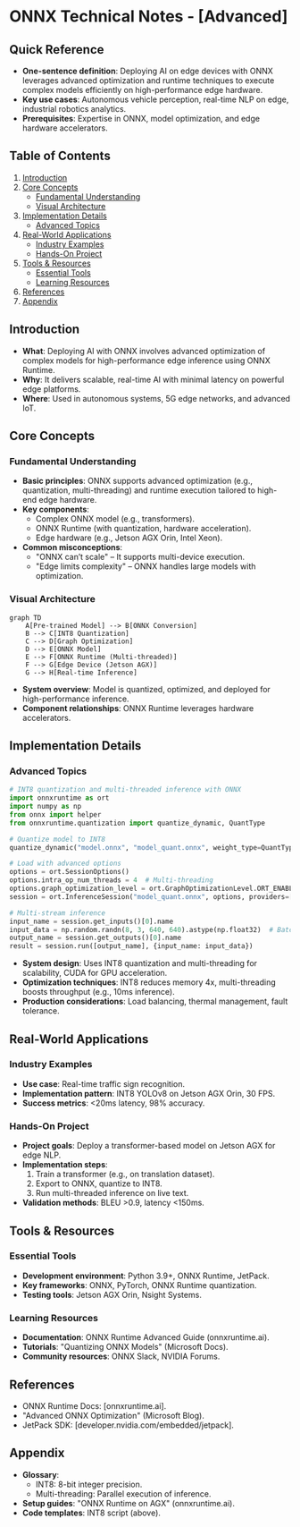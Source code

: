# ONNX Technical Notes - [Advanced]  

<!-- [Image description: A rectangular, detailed diagram showing a complex model (e.g., transformer) converted to ONNX, optimized with advanced techniques, and deployed to a high-end edge device (e.g., Intel Xeon or NVIDIA Jetson AGX Orin). It includes steps like quantization, multi-threading, and performance metrics (e.g., latency, power), with a futuristic aesthetic.] -->

## Quick Reference  
- **One-sentence definition**: Deploying AI on edge devices with ONNX leverages advanced optimization and runtime techniques to execute complex models efficiently on high-performance edge hardware.  
- **Key use cases**: Autonomous vehicle perception, real-time NLP on edge, industrial robotics analytics.  
- **Prerequisites**: Expertise in ONNX, model optimization, and edge hardware accelerators.  

## Table of Contents  
1. [Introduction](#introduction)  
2. [Core Concepts](#core-concepts)  
   - [Fundamental Understanding](#fundamental-understanding)  
   - [Visual Architecture](#visual-architecture)  
3. [Implementation Details](#implementation-details)  
   - [Advanced Topics](#advanced-topics)  
4. [Real-World Applications](#real-world-applications)  
   - [Industry Examples](#industry-examples)  
   - [Hands-On Project](#hands-on-project)  
5. [Tools & Resources](#tools--resources)  
   - [Essential Tools](#essential-tools)  
   - [Learning Resources](#learning-resources)  
6. [References](#references)  
7. [Appendix](#appendix)  

## Introduction  
- **What**: Deploying AI with ONNX involves advanced optimization of complex models for high-performance edge inference using ONNX Runtime.  
- **Why**: It delivers scalable, real-time AI with minimal latency on powerful edge platforms.  
- **Where**: Used in autonomous systems, 5G edge networks, and advanced IoT.  

## Core Concepts  
### Fundamental Understanding  
- **Basic principles**: ONNX supports advanced optimization (e.g., quantization, multi-threading) and runtime execution tailored to high-end edge hardware.  
- **Key components**:  
  - Complex ONNX model (e.g., transformers).  
  - ONNX Runtime (with quantization, hardware acceleration).  
  - Edge hardware (e.g., Jetson AGX Orin, Intel Xeon).  
- **Common misconceptions**:  
  - "ONNX can’t scale" – It supports multi-device execution.  
  - "Edge limits complexity" – ONNX handles large models with optimization.  

### Visual Architecture  
```mermaid  
graph TD  
    A[Pre-trained Model] --> B[ONNX Conversion]  
    B --> C[INT8 Quantization]  
    C --> D[Graph Optimization]  
    D --> E[ONNX Model]  
    E --> F[ONNX Runtime (Multi-threaded)]  
    F --> G[Edge Device (Jetson AGX)]  
    G --> H[Real-time Inference]  
```  
- **System overview**: Model is quantized, optimized, and deployed for high-performance inference.  
- **Component relationships**: ONNX Runtime leverages hardware accelerators.  

## Implementation Details  
### Advanced Topics  
```python  
# INT8 quantization and multi-threaded inference with ONNX  
import onnxruntime as ort  
import numpy as np  
from onnx import helper  
from onnxruntime.quantization import quantize_dynamic, QuantType  

# Quantize model to INT8  
quantize_dynamic("model.onnx", "model_quant.onnx", weight_type=QuantType.QInt8)  

# Load with advanced options  
options = ort.SessionOptions()  
options.intra_op_num_threads = 4  # Multi-threading  
options.graph_optimization_level = ort.GraphOptimizationLevel.ORT_ENABLE_ALL  
session = ort.InferenceSession("model_quant.onnx", options, providers=["CUDAExecutionProvider"])  

# Multi-stream inference  
input_name = session.get_inputs()[0].name  
input_data = np.random.randn(8, 3, 640, 640).astype(np.float32)  # Batch of 8  
output_name = session.get_outputs()[0].name  
result = session.run([output_name], {input_name: input_data})  
```  
- **System design**: Uses INT8 quantization and multi-threading for scalability, CUDA for GPU acceleration.  
- **Optimization techniques**: INT8 reduces memory 4x, multi-threading boosts throughput (e.g., 10ms inference).  
- **Production considerations**: Load balancing, thermal management, fault tolerance.  

## Real-World Applications  
### Industry Examples  
- **Use case**: Real-time traffic sign recognition.  
- **Implementation pattern**: INT8 YOLOv8 on Jetson AGX Orin, 30 FPS.  
- **Success metrics**: <20ms latency, 98% accuracy.  

### Hands-On Project  
- **Project goals**: Deploy a transformer-based model on Jetson AGX for edge NLP.  
- **Implementation steps**:  
  1. Train a transformer (e.g., on translation dataset).  
  2. Export to ONNX, quantize to INT8.  
  3. Run multi-threaded inference on live text.  
- **Validation methods**: BLEU >0.9, latency <150ms.  

## Tools & Resources  
### Essential Tools  
- **Development environment**: Python 3.9+, ONNX Runtime, JetPack.  
- **Key frameworks**: ONNX, PyTorch, ONNX Runtime quantization.  
- **Testing tools**: Jetson AGX Orin, Nsight Systems.  

### Learning Resources  
- **Documentation**: ONNX Runtime Advanced Guide (onnxruntime.ai).  
- **Tutorials**: "Quantizing ONNX Models" (Microsoft Docs).  
- **Community resources**: ONNX Slack, NVIDIA Forums.  

## References  
- ONNX Runtime Docs: [onnxruntime.ai].  
- "Advanced ONNX Optimization" (Microsoft Blog).  
- JetPack SDK: [developer.nvidia.com/embedded/jetpack].  

## Appendix  
- **Glossary**:  
  - INT8: 8-bit integer precision.  
  - Multi-threading: Parallel execution of inference.  
- **Setup guides**: "ONNX Runtime on AGX" (onnxruntime.ai).  
- **Code templates**: INT8 script (above).  
